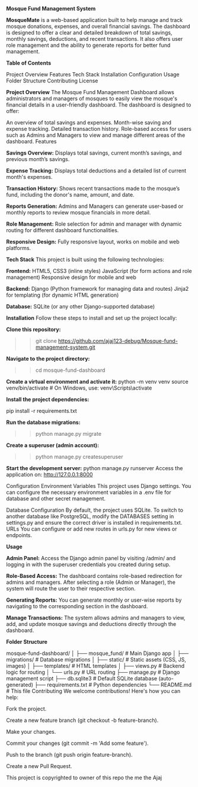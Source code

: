 **Mosque Fund Management System**

**MosqueMate** is a web-based application built to help manage and track mosque donations, expenses, and overall financial savings. The dashboard is designed to offer a clear and detailed breakdown of total savings, monthly savings, deductions, and recent transactions. It also offers user role management and the ability to generate reports for better fund management.

**Table of Contents**

Project Overview
Features
Tech Stack
Installation
Configuration
Usage
Folder Structure
Contributing
License


**Project Overview**
The Mosque Fund Management Dashboard allows administrators and managers of mosques to easily view the mosque's financial details in a user-friendly dashboard. The dashboard is designed to offer:

An overview of total savings and expenses.
Month-wise saving and expense tracking.
Detailed transaction history.
Role-based access for users such as Admins and Managers to view and manage different areas of the dashboard.
Features


**Savings Overview:**
Displays total savings, current month’s savings, and previous month’s savings.

**Expense Tracking:**
Displays total deductions and a detailed list of current month's expenses.

**Transaction History:**
Shows recent transactions made to the mosque’s fund, including the donor's name, amount, and date.

**Reports Generation:**
Admins and Managers can generate user-based or monthly reports to review mosque financials in more detail.

**Role Management:**
Role selection for admin and manager with dynamic routing for different dashboard functionalities.

**Responsive Design:**
Fully responsive layout, works on mobile and web platforms.

**Tech Stack**
This project is built using the following technologies:

**Frontend:**
HTML5, CSS3 (inline styles)
JavaScript (for form actions and role management)
Responsive design for mobile and web

**Backend:**
Django (Python framework for managing data and routes)
Jinja2 for templating (for dynamic HTML generation)

**Database:**
SQLite (or any other Django-supported database)


**Installation**
Follow these steps to install and set up the project locally:


**Clone this repository:**
>>git clone https://github.com/ajaj123-debug/Mosque-fund-management-system.git

**Navigate to the project directory:**
>>cd mosque-fund-dashboard

**Create a virtual environment and activate it:**
python -m venv venv
source venv/bin/activate  # On Windows, use: venv\Scripts\activate


**Install the project dependencies:**

pip install -r requirements.txt


**Run the database migrations:**
>> python manage.py migrate


**Create a superuser (admin account):**
>> python manage.py createsuperuser

**Start the development server:**
python manage.py runserver
Access the application on:
http://127.0.0.1:8000


Configuration
Environment Variables
This project uses Django settings. You can configure the necessary environment variables in a .env file for database and other secret management.

Database Configuration
By default, the project uses SQLite.
To switch to another database like PostgreSQL, modify the DATABASES setting in settings.py and ensure the correct driver is installed in requirements.txt.
URLs
You can configure or add new routes in urls.py for new views or endpoints.

**Usage**

**Admin Panel:**
Access the Django admin panel by visiting /admin/ and logging in with the superuser credentials you created during setup.


**Role-Based Access:**
The dashboard contains role-based redirection for admins and managers. After selecting a role (Admin or Manager), the system will route the user to their respective section.

**Generating Reports:**
You can generate monthly or user-wise reports by navigating to the corresponding section in the dashboard.

**Manage Transactions:**
The system allows admins and managers to view, add, and update mosque savings and deductions directly through the dashboard.


**Folder Structure**

mosque-fund-dashboard/
│
├── mosque_fund/             # Main Django app
│   ├── migrations/          # Database migrations
│   ├── static/              # Static assets (CSS, JS, images)
│   ├── templates/           # HTML templates
│   ├── views.py             # Backend logic for routing
│   └── urls.py              # URL routing
├── manage.py                # Django management script
├── db.sqlite3               # Default SQLite database (auto-generated)
├── requirements.txt         # Python dependencies
└── README.md                # This file
Contributing
We welcome contributions! Here's how you can help:

Fork the project.

Create a new feature branch (git checkout -b feature-branch).

Make your changes.

Commit your changes (git commit -m 'Add some feature').

Push to the branch (git push origin feature-branch).

Create a new Pull Request.

This project is copyrighted to owner of this repo the me the Ajaj
